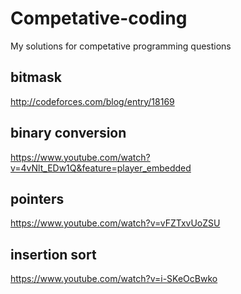 # Competative-coding
My solutions for competative programming questions

## bitmask
http://codeforces.com/blog/entry/18169

## binary conversion
https://www.youtube.com/watch?v=4vNlt_EDw1Q&feature=player_embedded

## pointers
https://www.youtube.com/watch?v=vFZTxvUoZSU

## insertion sort
https://www.youtube.com/watch?v=i-SKeOcBwko
